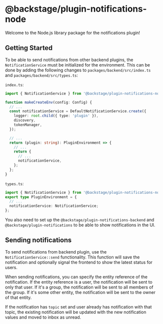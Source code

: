 # @backstage/plugin-notifications-node

Welcome to the Node.js library package for the notifications plugin!

## Getting Started

To be able to send notifications from other backend plugins, the `NotificationService` must be initialized for the
environment. This can be done by adding the following changes to `packages/backend/src/index.ts` and
`packages/backend/src/types.ts`:

`index.ts`:

```ts
import { NotificationService } from '@backstage/plugin-notifications-node';

function makeCreateEnv(config: Config) {
  // ...
  const notificationService = DefaultNotificationService.create({
    logger: root.child({ type: 'plugin' }),
    discovery,
    tokenManager,
  });

  // ...
  return (plugin: string): PluginEnvironment => {
    // ...
    return {
      // ...
      notificationService,
    };
  };
}
```

`types.ts`:

```ts
import { NotificationService } from '@backstage/plugin-notifications-node';
export type PluginEnvironment = {
  // ...
  notificationService: NotificationService;
};
```

You also need to set up the `@backstage/plugin-notifications-backend` and `@backstage/plugin-notifications`
to be able to show notifications in the UI.

## Sending notifications

To send notifications from backend plugin, use the `NotificationService::send` functionality. This function will
save the notification and optionally signal the frontend to show the latest status for users.

When sending notifications, you can specify the entity reference of the notification. If the entity reference is
a user, the notification will be sent to only that user. If it's a group, the notification will be sent to all
members of the group. If it's some other entity, the notification will be sent to the owner of that entity.

If the notification has `topic` set and user already has notification with that topic, the existing notification
will be updated with the new notification values and moved to inbox as unread. 
